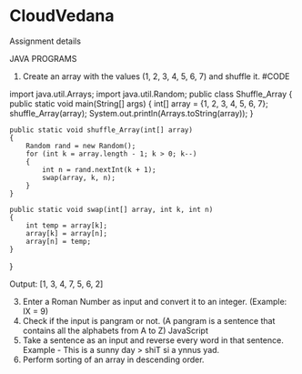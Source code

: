 # CloudVedana
Assignment details

JAVA PROGRAMS
1. Create an array with the values (1, 2, 3, 4, 5, 6, 7) and shuffle it.
   #CODE

import java.util.Arrays;
import java.util.Random;
public class Shuffle_Array 
{
    public static void main(String[] args) 
    {
        int[] array = {1, 2, 3, 4, 5, 6, 7};
        shuffle_Array(array);
        System.out.println(Arrays.toString(array));
    }

    public static void shuffle_Array(int[] array) 
    {
        Random rand = new Random();
        for (int k = array.length - 1; k > 0; k--) 
        {
            int n = rand.nextInt(k + 1);
            swap(array, k, n);
        }
    }

    public static void swap(int[] array, int k, int n) 
    {
        int temp = array[k];
        array[k] = array[n];
        array[n] = temp;
    }
}

Output:
[1, 3, 4, 7, 5, 6, 2]

3. Enter a Roman Number as input and convert it to an integer. (Example: IX = 9)
4. Check if the input is pangram or not. (A pangram is a sentence that contains all the
alphabets from A to Z)
JavaScript
1. Take a sentence as an input and reverse every word in that sentence.
Example - This is a sunny day > shiT si a ynnus yad.
2. Perform sorting of an array in descending order.


